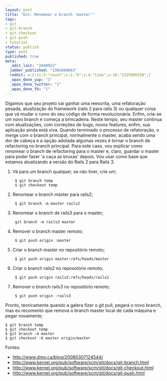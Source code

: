 ```yaml
---
layout: post
title: "Git: Renomear o branch 'master'"
tags:
- git
- git-branch
- git-checkout
- git-push
- tutorial
status: publish
type: post
published: true
meta:
  _edit_last: "2440922"
  jabber_published: "1301669063"
  reddit: a:2:{s:5:"count";s:1:"0";s:4:"time";s:10:"1325090330";}
  _wpas_done_yup: "1"
  _wpas_done_twitter: "1"
  _wpas_done_fb: "1"
---
```

Digamos que seu projeto vai ganhar uma reescrita, uma refatoração pesada, atualização do framework (rails 2 para rails 3) ou qualquer coisa que vá mudar o rumo do seu código de forma revolucionária. Enfim, cria-se um novo branch e começa a brincadeira. Neste tempo, seu master continua com atualizações, com correções de bugs, novos features, enfim, sua aplicação ainda está viva. Quando terminado o processo de refatoração, o merge com o branch principal, normalmente o master, acaba sendo uma dor de cabeça e a opção adotada algumas vezes é tornar o branch de refactoring no branch principal. Para este caso, vou explicar como renomear o branch de refactoring para o master e, claro, guardar o master para poder fazer 'a caça as bruxas' depois. Vou usar como base que estamos atualizando a versão do Rails 2 para Rails 3.

1. Vá para um branch qualquer, se não tiver, crie um;

		$ git branch temp
		$ git checkout temp

1. Renomear o branch master para rails2;

		$ git branch -m master rails2

1. Renomear o branch de rails3 para o master;

		git branch -m rails3 master

1. Remover o branch master remoto;

		$ git push origin :master

1. Criar o branch master no repositório remoto;

		$ git push origin master:refs/heads/master

1. Criar o branch rails2 no reposotório remoto;

		$ git push origin rails2:refs/heads/rails2

1. Remover o branch rails3 no repositório remoto;

		$ git push origin :rails3

Pronto, teoricamente quando a galera fizer o git pull, pegará o novo branch, mas eu recomento que remova o branch master local de cada máquina e pegar novamente;

	$ git branch temp
	$ git checkout temp
	$ git branch -d master
	$ git checkout -b master origin/master

Fontes:
* <http://www.dmo.ca/blog/20080307124544/>
* <http://www.kernel.org/pub/software/scm/git/docs/git-branch.html>
* <http://www.kernel.org/pub/software/scm/git/docs/git-checkout.html>
* <http://www.kernel.org/pub/software/scm/git/docs/git-push.html>
